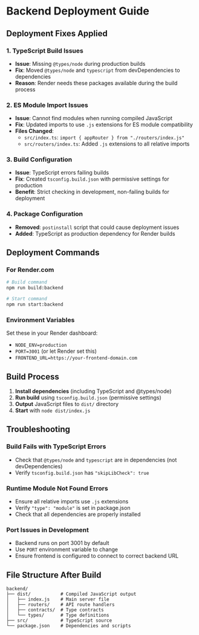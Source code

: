 # Backend Deployment Guide

## Deployment Fixes Applied

### 1. TypeScript Build Issues

- **Issue**: Missing `@types/node` during production builds
- **Fix**: Moved `@types/node` and `typescript` from devDependencies to dependencies
- **Reason**: Render needs these packages available during the build process

### 2. ES Module Import Issues

- **Issue**: Cannot find modules when running compiled JavaScript
- **Fix**: Updated imports to use `.js` extensions for ES module compatibility
- **Files Changed**:
  - `src/index.ts`: `import { appRouter } from "./routers/index.js"`
  - `src/routers/index.ts`: Added `.js` extensions to all relative imports

### 3. Build Configuration

- **Issue**: TypeScript errors failing builds
- **Fix**: Created `tsconfig.build.json` with permissive settings for production
- **Benefit**: Strict checking in development, non-failing builds for deployment

### 4. Package Configuration

- **Removed**: `postinstall` script that could cause deployment issues
- **Added**: TypeScript as production dependency for Render builds

## Deployment Commands

### For Render.com

```bash
# Build command
npm run build:backend

# Start command
npm run start:backend
```

### Environment Variables

Set these in your Render dashboard:

- `NODE_ENV=production`
- `PORT=3001` (or let Render set this)
- `FRONTEND_URL=https://your-frontend-domain.com`

## Build Process

1. **Install dependencies** (including TypeScript and @types/node)
2. **Run build** using `tsconfig.build.json` (permissive settings)
3. **Output** JavaScript files to `dist/` directory
4. **Start** with `node dist/index.js`

## Troubleshooting

### Build Fails with TypeScript Errors

- Check that `@types/node` and `typescript` are in dependencies (not devDependencies)
- Verify `tsconfig.build.json` has `"skipLibCheck": true`

### Runtime Module Not Found Errors

- Ensure all relative imports use `.js` extensions
- Verify `"type": "module"` is set in package.json
- Check that all dependencies are properly installed

### Port Issues in Development

- Backend runs on port 3001 by default
- Use `PORT` environment variable to change
- Ensure frontend is configured to connect to correct backend URL

## File Structure After Build

```
backend/
├── dist/           # Compiled JavaScript output
│   ├── index.js    # Main server file
│   ├── routers/    # API route handlers
│   ├── contracts/  # Type contracts
│   └── types/      # Type definitions
├── src/            # TypeScript source
└── package.json    # Dependencies and scripts
```

